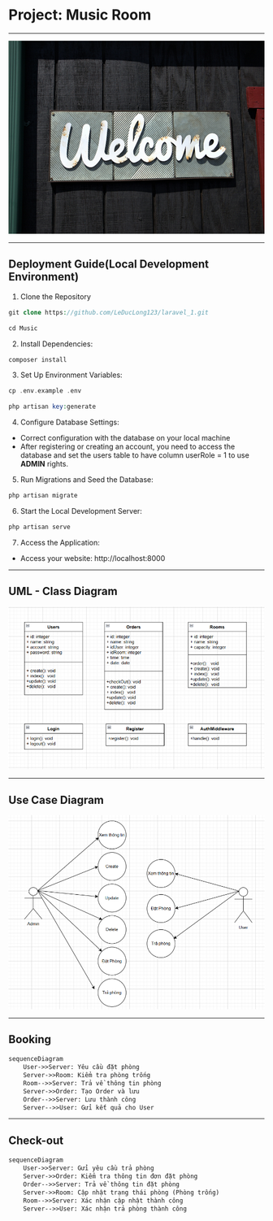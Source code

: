 # Project: Music Room

---

<img src="./image/welcome.jpg" alt="Welcome" width="820" height="380">

---

## Deployment Guide(Local Development Environment)
1. Clone the Repository
```php
git clone https://github.com/LeDucLong123/laravel_1.git
```
```php
cd Music
```
2. Install Dependencies:
```php
composer install
```
3. Set Up Environment Variables:
```php
cp .env.example .env
```
```php
php artisan key:generate
```
4. Configure Database Settings:
- Correct configuration with the database on your local machine
- After registering or creating an account, you need to access the database and set the users table to have column userRole = 1 to use **ADMIN** rights.
5. Run Migrations and Seed the Database:
```php
php artisan migrate
```
6. Start the Local Development Server:
```php
php artisan serve
```
7. Access the Application:
- Access your website: http://localhost:8000

---

## UML - Class Diagram

<img src="./image/class.png" alt="Welcome" width="820">

---

## Use Case Diagram

<img src="./image/usecase.png" alt="Welcome" width="820">

---

## Booking
```mermaid
sequenceDiagram
    User->>Server: Yêu cầu đặt phòng
    Server->>Room: Kiểm tra phòng trống
    Room-->>Server: Trả về thông tin phòng
    Server->>Order: Tạo Order và lưu
    Order-->>Server: Lưu thành công
    Server-->>User: Gửi kết quả cho User
```

---

## Check-out
```mermaid
sequenceDiagram
    User->>Server: Gửi yêu cầu trả phòng
    Server->>Order: Kiểm tra thông tin đơn đặt phòng
    Order-->>Server: Trả về thông tin đặt phòng
    Server->>Room: Cập nhật trạng thái phòng (Phòng trống)
    Room-->>Server: Xác nhận cập nhật thành công
    Server-->>User: Xác nhận trả phòng thành công
```